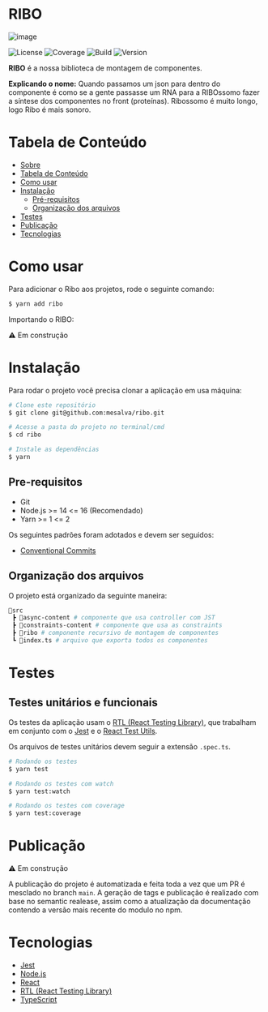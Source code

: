 # RIBO

![image](https://user-images.githubusercontent.com/29892001/171888800-040a1a53-7fcf-4294-badc-ffd7b2706fc3.png)

![License](https://img.shields.io/static/v1?label=Licence&message=MIT&color=yellow)
![Coverage](https://img.shields.io/static/v1?label=Coverage&message=0%&color=red)
![Build](https://img.shields.io/static/v1?label=Build&message=Success&color=lemon)
![Version](https://img.shields.io/static/v1?label=Version&message=1.1.1&color=orange)

**RIBO** é a nossa biblioteca de montagem de componentes.

**Explicando o nome:** Quando passamos um json para dentro do componente é como se a gente passasse um RNA para a RIBOssomo fazer a síntese dos componentes no front (proteínas). Ribossomo é muito longo, logo Ribo é mais sonoro.

# Tabela de Conteúdo

- [Sobre](#sobre)
- [Tabela de Conteúdo](#tabela-de-conteudo)
- [Como usar](#como-usar)
- [Instalação](#instalacao)
  - [Pré-requisitos](#pre-requisitos)
  - [Organização dos arquivos](#organizacao-dos-arquivos)
- [Testes](#testes)
- [Publicação](#publicacao)
- [Tecnologias](#tecnologias)

# Como usar <a name="como-usar"></a>

Para adicionar o Ribo aos projetos, rode o seguinte comando:

```bash
$ yarn add ribo
```

Importando o RIBO:

:warning: Em construção

# Instalação <a name="instalacao"></a>

Para rodar o projeto você precisa clonar a aplicação em usa máquina:

```bash
# Clone este repositório
$ git clone git@github.com:mesalva/ribo.git

# Acesse a pasta do projeto no terminal/cmd
$ cd ribo

# Instale as dependências
$ yarn
```

## Pre-requisitos <a name="pre-requisitos"></a>

- Git
- Node.js >= 14 <= 16 (Recomendado)
- Yarn >= 1 <= 2

Os seguintes padrões foram adotados e devem ser seguidos:

- [Conventional Commits](https://www.conventionalcommits.org)

## Organização dos arquivos <a name="organizacao-dos-arquivos"></a>

O projeto está organizado da seguinte maneira:

```bash
📂src
 ┣ 📂async-content # componente que usa controller com JST
 ┣ 📂constraints-content # componente que usa as constraints
 ┣ 📂ribo # componente recursivo de montagem de componentes
 ┗ 📜index.ts # arquivo que exporta todos os componentes
```

# Testes <a name="testes"></a>

## Testes unitários e funcionais

Os testes da aplicação usam o [RTL (React Testing Library)](https://testing-library.com/docs/react-testing-library), que trabalham em conjunto com o [Jest](https://jestjs.io/pt-BR/) e o [React Test Utils](https://reactjs.org/docs/test-utils.html).

Os arquivos de testes unitários devem seguir a extensão `.spec.ts`.

```bash
# Rodando os testes
$ yarn test

# Rodando os testes com watch
$ yarn test:watch

# Rodando os testes com coverage
$ yarn test:coverage
```

# Publicação <a name="publicacao"></a>

:warning: Em construção

A publicação do projeto é automatizada e feita toda a vez que um PR é mesclado no branch `main`.
A geração de tags e publicação é realizado com base no semantic realease, assim como a atualização da documentação contendo a versão mais recente do modulo no npm.

# Tecnologias <a name="tecnologias"></a>

- [Jest](https://jestjs.io/pt-BR/)
- [Node.js](https://nodejs.org/en/)
- [React](https://pt-br.reactjs.org/)
- [RTL (React Testing Library)](https://testing-library.com/docs/react-testing-library)
- [TypeScript](https://www.typescriptlang.org/)

